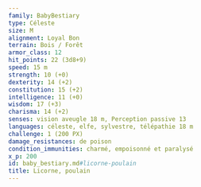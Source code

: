 ```yaml
---
family: BabyBestiary
type: Céleste
size: M
alignment: Loyal Bon
terrain: Bois / Forêt
armor_class: 12
hit_points: 22 (3d8+9)
speed: 15 m
strength: 10 (+0)
dexterity: 14 (+2)
constitution: 15 (+2)
intelligence: 11 (+0)
wisdom: 17 (+3)
charisma: 14 (+2)
senses: vision aveugle 18 m, Perception passive 13
languages: céleste, elfe, sylvestre, télépathie 18 m
challenge: 1 (200 PX)
damage_resistances: de poison
condition_immunities: charmé, empoisonné et paralysé
x_p: 200
id: baby_bestiary.md#licorne-poulain
title: Licorne, poulain
---
```


